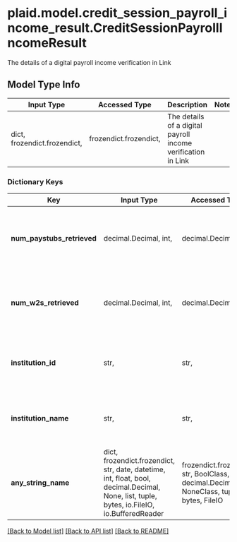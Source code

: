 # plaid.model.credit_session_payroll_income_result.CreditSessionPayrollIncomeResult

The details of a digital payroll income verification in Link

## Model Type Info
Input Type | Accessed Type | Description | Notes
------------ | ------------- | ------------- | -------------
dict, frozendict.frozendict,  | frozendict.frozendict,  | The details of a digital payroll income verification in Link | 

### Dictionary Keys
Key | Input Type | Accessed Type | Description | Notes
------------ | ------------- | ------------- | ------------- | -------------
**num_paystubs_retrieved** | decimal.Decimal, int,  | decimal.Decimal,  | The number of paystubs retrieved from a payroll provider. | [optional] 
**num_w2s_retrieved** | decimal.Decimal, int,  | decimal.Decimal,  | The number of w2s retrieved from a payroll provider. | [optional] 
**institution_id** | str,  | str,  | The Plaid Institution ID associated with the Item. | [optional] 
**institution_name** | str,  | str,  | The Institution Name associated with the Item. | [optional] 
**any_string_name** | dict, frozendict.frozendict, str, date, datetime, int, float, bool, decimal.Decimal, None, list, tuple, bytes, io.FileIO, io.BufferedReader | frozendict.frozendict, str, BoolClass, decimal.Decimal, NoneClass, tuple, bytes, FileIO | any string name can be used but the value must be the correct type | [optional]

[[Back to Model list]](../../README.md#documentation-for-models) [[Back to API list]](../../README.md#documentation-for-api-endpoints) [[Back to README]](../../README.md)

